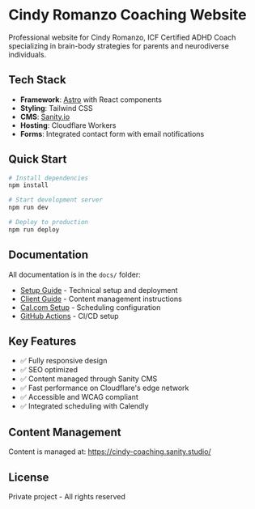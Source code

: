 # Cindy Romanzo Coaching Website

Professional website for Cindy Romanzo, ICF Certified ADHD Coach specializing in brain-body strategies for parents and neurodiverse individuals.

## Tech Stack

- **Framework**: [Astro](https://astro.build) with React components
- **Styling**: Tailwind CSS
- **CMS**: [Sanity.io](https://sanity.io)
- **Hosting**: Cloudflare Workers
- **Forms**: Integrated contact form with email notifications

## Quick Start

```bash
# Install dependencies
npm install

# Start development server
npm run dev

# Deploy to production
npm run deploy
```

## Documentation

All documentation is in the `docs/` folder:
- [Setup Guide](./docs/SETUP-GUIDE.md) - Technical setup and deployment
- [Client Guide](./docs/CLIENT-GUIDE.md) - Content management instructions
- [Cal.com Setup](./docs/CAL-COM-SETUP.md) - Scheduling configuration
- [GitHub Actions](./docs/GITHUB-ACTIONS-SETUP.md) - CI/CD setup

## Key Features

- ✅ Fully responsive design
- ✅ SEO optimized
- ✅ Content managed through Sanity CMS
- ✅ Fast performance on Cloudflare's edge network
- ✅ Accessible and WCAG compliant
- ✅ Integrated scheduling with Calendly

## Content Management

Content is managed at: https://cindy-coaching.sanity.studio/

## License

Private project - All rights reserved